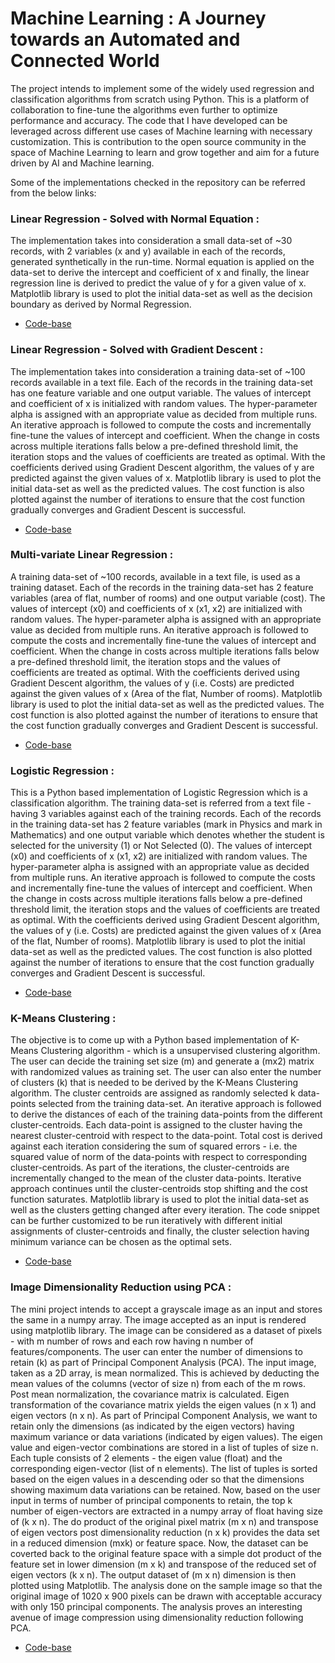 # Machine Learning : A Journey towards an Automated and Connected World

The project intends to implement some of the widely used regression and classification algorithms from scratch using Python. This is a platform of collaboration to fine-tune the algorithms even further to optimize performance and accuracy. The code that I have developed can be leveraged across different use cases of Machine learning with necessary customization. This is contribution to the open source community in the space of Machine Learning to learn and grow together and aim for a future driven by AI and Machine learning. <BR>

Some of the implementations checked in the repository can be referred from the below links:

### **Linear Regression - Solved with Normal Equation :** <BR>

The implementation takes into consideration a small data-set of ~30 records, with 2 variables (x and y) available in each of the records, generated synthetically in the run-time. Normal equation is applied on the data-set to derive the intercept and coefficient of x and finally, the linear regression line is derived to predict the value of y for a given value of x. Matplotlib library is used to plot the initial data-set as well as the decision boundary as derived by Normal Regression. <BR>

* [Code-base](https://github.com/blackrain15/Machine_Learning_Basics/tree/master/Linear%20Regression_Normal%20Equation)

### **Linear Regression - Solved with Gradient Descent :** <BR>

The implementation takes into consideration a training data-set of ~100 records available in a text file. Each of the records in the training data-set has one feature variable and one output variable. The values of intercept and coefficient of x is initialized with random values. The hyper-parameter alpha is assigned with an appropriate value as decided from multiple runs. An iterative approach is followed to compute the costs and incrementally fine-tune the values of intercept and coefficient. When the change in costs across multiple iterations falls below a pre-defined threshold limit, the iteration stops and the values of coefficients are treated as optimal. With the coefficients derived using Gradient Descent algorithm, the values of y are predicted against the given values of x. Matplotlib library is used to plot the initial data-set as well as the predicted values. The cost function is also plotted against the number of iterations to ensure that the cost function gradually converges and Gradient Descent is successful. <BR>

* [Code-base](https://github.com/blackrain15/Machine_Learning_Basics/tree/master/Linear%20Regression_Gradient%20Descent)

### **Multi-variate Linear Regression :** <BR>

A training data-set of ~100 records, available in a text file, is used as a training dataset. Each of the records in the training data-set has 2 feature variables (area of flat, number of rooms) and one output variable (cost). The values of intercept (x0) and coefficients of x (x1, x2) are initialized with random values. The hyper-parameter alpha is assigned with an appropriate value as decided from multiple runs. An iterative approach is followed to compute the costs and incrementally fine-tune the values of intercept and coefficient. When the change in costs across multiple iterations falls below a pre-defined threshold limit, the iteration stops and the values of coefficients are treated as optimal. With the coefficients derived using Gradient Descent algorithm, the values of y (i.e. Costs) are predicted against the given values of x (Area of the flat, Number of rooms). Matplotlib library is used to plot the initial data-set as well as the predicted values. The cost function is also plotted against the number of iterations to ensure that the cost function gradually converges and Gradient Descent is successful. <BR>

* [Code-base](https://github.com/blackrain15/Machine_Learning_Basics/tree/master/Multi-variate%20Linear%20Regression_Gradient%20Descent)

### **Logistic Regression :** <BR>

This is a Python based implementation of Logistic Regression which is a classification algorithm. The training data-set is referred from a text file - having 3 variables against each of the training records. Each of the records in the training data-set has 2 feature variables (mark in Physics and mark in Mathematics) and one output variable which denotes whether the student is selected for the university (1) or Not Selected (0). The values of intercept (x0) and coefficients of x (x1, x2) are initialized with random values. The hyper-parameter alpha is assigned with an appropriate value as decided from multiple runs. An iterative approach is followed to compute the costs and incrementally fine-tune the values of intercept and coefficient. When the change in costs across multiple iterations falls below a pre-defined threshold limit, the iteration stops and the values of coefficients are treated as optimal. With the coefficients derived using Gradient Descent algorithm, the values of y (i.e. Costs) are predicted against the given values of x (Area of the flat, Number of rooms). Matplotlib library is used to plot the initial data-set as well as the predicted values. The cost function is also plotted against the number of iterations to ensure that the cost function gradually converges and Gradient Descent is successful. <BR>

* [Code-base](https://github.com/blackrain15/Machine_Learning_Basics/tree/master/Logistic%20Regression)

### **K-Means Clustering :** <BR>

The objective is to come up with a Python based implementation of K-Means Clustering algorithm - which is a unsupervised clustering algorithm. The user can decide the training set size (m) and generate a (mx2) matrix with randomized values as training set. The user can also enter the number of clusters (k) that is needed to be derived by the K-Means Clustering algorithm. The cluster centroids are assigned as randomly selected k data-points selected from the training data-set. An iterative approach is followed to derive the distances of each of the training data-points from the different cluster-centroids. Each data-point is assigned to the cluster having the nearest cluster-centroid with respect to the data-point. Total cost is derived against each iteration considering the sum of squared errors - i.e. the squared value of norm of the data-points with respect to corresponding cluster-centroids. As part of the iterations, the cluster-centroids are incrementally changed to the mean of the cluster data-points. Iterative approach continues until the cluster-centroids stop shifting and the cost function saturates. Matplotlib library is used to plot the initial data-set as well as the clusters getting changed after every iteration. The code snippet can be further customized to be run iteratively with different initial assignments of cluster-centroids and finally, the cluster selection having minimum variance can be chosen as the optimal sets. <BR>

* [Code-base](https://github.com/blackrain15/Machine_Learning_Basics/tree/master/K-Means%20Clustering)

### **Image Dimensionality Reduction using PCA :** <BR>

The mini project intends to accept a grayscale image as an input and stores the same in a numpy array. The image accepted as an input is rendered using matplotlib library. The image can be considered as a dataset of pixels - with m number of rows and each row having n number of features/components. The user can enter the number of dimensions to retain (k) as part of Principal Component Analysis (PCA). The input image, taken as a 2D array, is mean normalized. This is achieved by deducting the mean values of the columns (vector of size n) from each of the m rows. Post mean normalization, the covariance matrix is calculated. Eigen transformation of the covariance matrix yields the eigen values (n x 1) and eigen vectors (n x n). As part of Principal Component Analysis, we want to retain only the dimensions (as indicated by the eigen vectors) having maximum variance or data variations (indicated by eigen values). The eigen value and eigen-vector combinations are stored in a list of tuples of size n. Each tuple consists of 2 elements - the eigen value (float) and the corresponding eigen-vector (list of n elements). The list of tuples is sorted based on the eigen values in a descending oder so that the dimensions showing maximum data variations can be retained. Now, based on the user input in terms of number of principal components to retain, the top k number of eigen-vectors are extracted in a numpy array of float having size of (k x n). The do product of the original pixel matrix (m x n) and transpose of eigen vectors post dimensionality reduction (n x k) provides the data set in a reduced dimension (mxk) or feature space. Now, the dataset can be coverted back to the original feature space with a simple dot product of the feature set in lower dimension (m x k) and transpose of the reduced set of eigen vectors (k x n). The output dataset of (m x n) dimension is then plotted using Matplotlib. The analysis done on the sample image so that the original image of 1020 x 900 pixels can be drawn with acceptable accuracy with only 150 principal components. The analysis proves an interesting avenue of image compression using dimensionality reduction following PCA. <BR>

* [Code-base](https://github.com/blackrain15/Machine_Learning_Basics/tree/master/PCA_Dimensionality%20Reduction)
